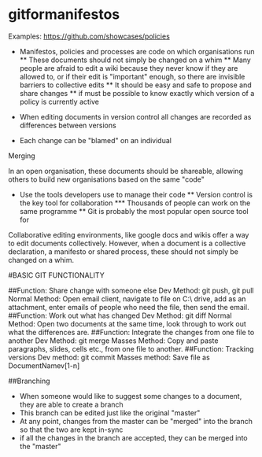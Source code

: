 # gitformanifestos



Examples: https://github.com/showcases/policies


* Manifestos, policies and processes are code on which organisations run
** These documents should not simply be changed on a whim
** Many people are afraid to edit a wiki because they never know if they are allowed to, or if their edit is "important" enough, so there are invisible barriers to collective edits
** It should be easy and safe to propose and share changes
** if must be possible to know exactly which version of a policy is currently active 


* When editing documents in version control all changes are recorded as differences between versions
* Each change can be "blamed" on an individual



Merging



In an open organisation, these documents should be shareable, allowing others to build new organisations based on the same "code"

* Use the tools developers use to manage their code
** Version control is the key tool for collaboration
*** Thousands of people can work on the same programme
** Git is probably the most popular open source tool for 



Collaborative editing environments, like google docs and wikis offer a way to edit documents collectively. However, when a document is a collective declaration, a manifesto or shared process, these should not simply be changed on a whim. 






#BASIC GIT FUNCTIONALITY

##Function: Share change with someone else
Dev Method: git push, git pull
Normal Method: Open email client, navigate to file on C:\ drive, add as an attachment, enter emails of people who need the file, then send the email.
##Function: Work out what has changed
Dev Method: git diff
Normal Method: Open two documents at the same time, look through to work out what the differences are.
##Function: Integrate the changes from one file to another
Dev Method: git merge
Masses Method: Copy and paste paragraphs, slides, cells etc., from one file to another.
##Function: Tracking versions
Dev method: git commit
Masses method: Save file as DocumentNamev[1-n]


##Branching
* When someone would like to suggest some changes to a document, they are able to create a branch 
* This branch can be edited just like the original "master"
* At any point, changes from the master can be "merged" into the branch so that the two are kept in-sync
* if all the changes in the branch are accepted, they can be merged into the "master"
